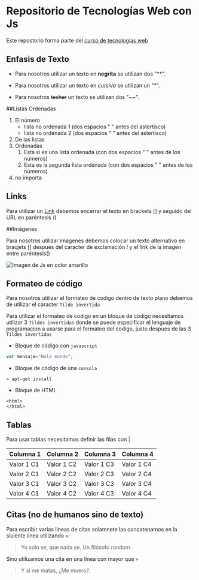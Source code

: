 # Repositorio de Tecnologías Web con Js
Este repostorio forma parte del [curso de tecnologías web](https://github.com/adrianeguez/Tec_Web_Js_2016_B)

## Enfasis de Texto

* Para nosotros utilizar un texto en **negrita** se utilizan dos "**".

* Para nosotros utilizar un texto en *cursiva* se utilizan un "*".

* Para nosotros ~~tachar~~ un texto se utilizan dos "~~".

##Listas Ordenadas

1. El número
    * lista no ordenada 1 (dos espacios " " antes del astertisco)
    * lista no ordenada 2 (dos espacios " " antes del astertisco)
2. De las listas
1. Ordenadas 
    1. Esta si es una lista ordenada (con dos espacios " " antes de los números)
    2. Esta es la segunda lista ordenada (con dos espacios " " antes de los números)
4. no importa

## Links

Para utilizar un [Link](https://github.com/Dario95/Tec_Web_Js2016_B/blob/master/Readme.md) debemos encerrar el texto en brackets [] y seguido del URL en paréntesis () 

##Imágenes 

Para nosotros utilizar imágenes debemos colocar un texto alternativo en bracjets [] después del caracter de exclamación ! y el link de la imagen entre paréntesis()

![Imagen de Js en color amarillo](https://lh3.googleusercontent.com/-CLNtMHm_YB8/AAAAAAAAAAI/AAAAAAAAAB8/toUGK2dqElY/w360-h203-p-rw/photo.jpg "Javascript")

## Formateo de código

Para nosotros utilizar el formateo de codigo dentro de texto plano debemos de utilizar el caracter `Tilde invertida`

Para utilizar el formateo de codigo en un bloque de codigo necesitamos utilizar 3 `Tildes invertidas` donde se puede especificar el lenguaje de programacion a usarse para el formateo del codigo, justo despues de las 3 `Tildes invertidas`

* Bloque de código con `javascript`

```javascript
var mensaje="Hola mundo";
```

* Bloque de código de una `consola`

```
> apt-get install
```


* Bloque de HTML

```
<html>
</html>
```
## Tablas

Para usar tablas necesitamos definir las filas con | 

|Columna 1 | Columna 2|Columna 3| Columna 4|
|---|---|---|---|
|Valor 1 C1|Valor 1 C2 |Valor 1 C3|Valor 1 C4|
|Valor 2 C1|Valor 2 C2 |Valor 2 C3|Valor 2 C4|
|Valor 3 C1|Valor 3 C2 |Valor 3 C3|Valor 3 C4|
|Valor 4 C1|Valor 4 C2 |Valor 4 C3|Valor 4 C4|


## Citas (no de humanos sino de texto)

Para escribir varias líneas de citas solamnete las concatenamos en la siuiente línea utilizando `>`:

> Yo solo se, que nada se.
> Un filósofo random

Sino utilizamos una cita en una línea con mayor que `>`

> Y si me matas, ¿Me muero?.